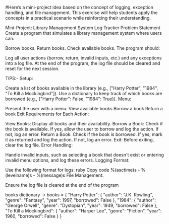 #Here’s a mini-project idea based on the concept of logging, exception handling, and file management. This exercise will help students apply the concepts in a practical scenario while reinforcing their understanding.

Mini-Project: Library Management System Log Tracker
Problem Statement
Create a program that simulates a library management system where users can:

Borrow books.
Return books.
Check available books.
The program should:

Log all user actions (borrow, return, invalid inputs, etc.) and any exceptions into a log file.
At the end of the program, the log file should be cleared and reset for the next session.

TIPS:-
Setup:

Create a list of books available in the library (e.g., ["Harry Potter", "1984", "To Kill a Mockingbird"]).
Use a dictionary to keep track of which books are borrowed (e.g., {"Harry Potter": False, "1984": True}).
Menu:

Present the user with a menu:
View available books
Borrow a book
Return a book
Exit
Requirements for Each Action:

View Books:
Display all books and their availability.
Borrow a Book:
Check if the book is available. If yes, allow the user to borrow and log the action. If not, log an error.
Return a Book:
Check if the book is borrowed. If yes, mark it as returned and log the action. If not, log an error.
Exit:
Before exiting, clear the log file.
Error Handling:

Handle invalid inputs, such as selecting a book that doesn't exist or entering invalid menu options, and log these errors.
Logging Format:

Use the following format for logs:
ruby
Copy code
%(asctime)s - %(levelname)s - %(message)s
File Management:

Ensure the log file is cleared at the end of the program

books dictionary ->
    books = {
        "Harry Potter": {
            "author": "J.K. Rowling",
            "genre": "Fantasy",
            "year": 1997,
            "borrowed": False
        },
        "1984": {
            "author": "George Orwell",
            "genre": "Dystopian",
            "year": 1949,
            "borrowed": False
        },
        "To Kill a Mockingbird": {
            "author": "Harper Lee",
            "genre": "Fiction",
            "year": 1960,
            "borrowed": False
        }
    }
